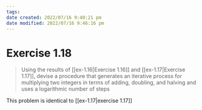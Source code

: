 ```yaml
---
tags: 
date created: 2022/07/16 9:40:21 pm
date modified: 2022/07/16 9:46:16 pm
---
```


# Exercise 1.18

> Using the results of [[ex-1.16|Exercise 1.16]] and [[ex-1.17|Exercise 1.17]], devise a procedure that generates an iterative process for multiplying two integers in terms of adding, doubling, and halving and uses a logarithmic number of steps

This problem is identical to [[ex-1.17|exercise 1.17]]
